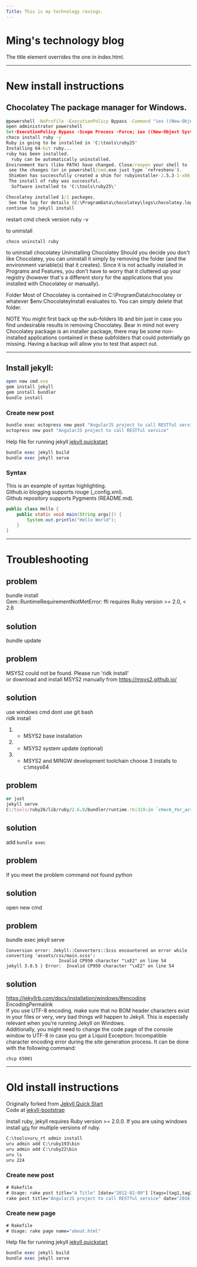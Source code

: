 ```yaml
---
Title: This is my technology ravings.
---
```


# Ming's technology blog

The title element overrides the one in index.html.

---

# New install instructions

## Chocolatey The package manager for Windows.

```cmd
@powershell -NoProfile -ExecutionPolicy Bypass -Command "iex ((New-Object System.Net.WebClient).DownloadString('https://chocolatey.org/install.ps1'))" && SET "PATH=%PATH%;%ALLUSERSPROFILE%\chocolatey\bin"  
open administrator powershell 
Set-ExecutionPolicy Bypass -Scope Process -Force; iex ((New-Object System.Net.WebClient).DownloadString('https://chocolatey.org/install.ps1'))
choco install ruby -y  
Ruby is going to be installed in 'C:\tools\ruby25'
Installing 64-bit ruby...
ruby has been installed.
  ruby can be automatically uninstalled.
Environment Vars (like PATH) have changed. Close/reopen your shell to
 see the changes (or in powershell/cmd.exe just type `refreshenv`).
 ShimGen has successfully created a shim for rubyinstaller-2.5.3-1-x86_x32.exe
 The install of ruby was successful.
  Software installed to 'C:\tools\ruby25\'

Chocolatey installed 1/1 packages.
 See the log for details (C:\ProgramData\chocolatey\logs\chocolatey.log).
continue to jekyll install
```
restart cmd check version 
ruby -v 

to uninstall

```cmd 
choco uninstall ruby
```

to uninstall chocolatey
Uninstalling Chocolatey
Should you decide you don't like Chocolatey, you can uninstall it simply by removing the folder (and the environment variable(s) that it creates). Since it is not actually installed in Programs and Features, you don't have to worry that it cluttered up your registry (however that's a different story for the applications that you installed with Chocolatey or manually).

Folder
Most of Chocolatey is contained in C:\ProgramData\chocolatey or whatever $env:ChocolateyInstall evaluates to. You can simply delete that folder.

NOTE You might first back up the sub-folders lib and bin just in case you find undesirable results in removing Chocolatey. Bear in mind not every Chocolatey package is an installer package, there may be some non-installed applications contained in these subfolders that could potentially go missing. Having a backup will allow you to test that aspect out.

---

## Install jekyll:

```ruby
open new cmd.exe 
gem install jekyll
gem install bundler
bundle install
```
   
### Create new post

```cmd
bundle exec octopress new post "AngularJS project to call RESTful service" 
octopress new post "AngularJS project to call RESTful service"
```

Help file for running jekyll [jekyll quickstart](http://jekyllrb.com/docs/quickstart/)

```ruby
bundle exec jekyll build
bundle exec jekyll serve
```

### Syntax

This is an example of syntax highlighting.  
Github.io blogging supports rouge (_config.xml).  
Github repository supports Pygments (README.md).

```java
public class Hello {
	public static void main(String args[]) {
		System.out.println("Hello World");
	}
}
```

---

# Troubleshooting

## problem  
bundle install  
Gem::RuntimeRequirementNotMetError: ffi requires Ruby version >= 2.0, < 2.6  
## solution  
bundle update  

## problem  
MSYS2 could not be found. Please run 'ridk install'  
or download and install MSYS2 manually from https://msys2.github.io/  
## solution
use windows cmd dont use git bash  
ridk install  
1. - MSYS2 base installation
2. - MSYS2 system update (optional)
3. - MSYS2 and MINGW development toolchain
choose 3 installs to c:\msys64

## problem
```ruby  
or just  
jekyll serve  
C:/tools/ruby26/lib/ruby/2.6.0/bundler/runtime.rb:319:in `check_for_activated_spec!': You have already activated public_suffix 4.0.1, but your Gemfile requires public_suffix 3.1.1. Prepending `bundle exec` to your command may solve this. (Gem::LoadError)
```  
## solution
add `bundle exec`

## problem
If you meet the problem command not found python  
## solution 
open new cmd

## problem
bundle exec jekyll serve 
```
Conversion error: Jekyll::Converters::Scss encountered an error while converting 'assets/css/main.scss':
                    Invalid CP950 character "\xE2" on line 54
jekyll 3.8.5 | Error:  Invalid CP950 character "\xE2" on line 54
```
## solution 
https://jekyllrb.com/docs/installation/windows/#encoding  
EncodingPermalink  
If you use UTF-8 encoding, make sure that no BOM header characters exist in your files or very, very bad things will happen to Jekyll. This is especially relevant when you’re running Jekyll on Windows.  
Additionally, you might need to change the code page of the console window to UTF-8 in case you get a Liquid Exception: Incompatible character encoding error during the site generation process. It can be done with the following command:
```
chcp 65001
```

---

# Old install instructions

Originally forked from [Jekyll Quick Start](http://jekyllbootstrap.com/usage/jekyll-quick-start.html)  
Code at [jekyll-bootstrap](https://github.com/plusjade/jekyll-bootstrap/)

Install ruby, jekyll requires Ruby version >= 2.0.0. If you are using windows install [uru](https://bitbucket.org/jonforums/uru/wiki/Downloads) for multiple versions of ruby.

```cmd
C:\tools>uru_rt admin install
uru admin add C:\ruby193\bin
uru admin add C:\ruby22\bin
uru ls
uru 224
```

### Create new post

```cmd
# Rakefile
# Usage: rake post title="A Title" [date="2012-02-09"] [tags=[tag1,tag2]] [category="category"]
rake post title="AngularJS project to call RESTful service" date="2016-03-13"
```

### Create new page 

```cmd
# Rakefile
# Usage: rake page name="about.html"
```

Help file for running jekyll [jekyll quickstart](http://jekyllrb.com/docs/quickstart/)

```ruby
bundle exec jekyll build
bundle exec jekyll serve
```

